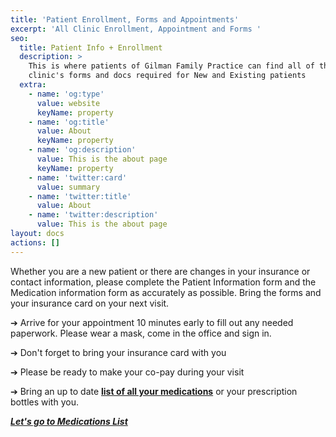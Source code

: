 ```yaml
---
title: 'Patient Enrollment, Forms and Appointments'
excerpt: 'All Clinic Enrollment, Appointment and Forms '
seo:
  title: Patient Info + Enrollment
  description: >
    This is where patients of Gilman Family Practice can find all of the
    clinic's forms and docs required for New and Existing patients
  extra:
    - name: 'og:type'
      value: website
      keyName: property
    - name: 'og:title'
      value: About
      keyName: property
    - name: 'og:description'
      value: This is the about page
      keyName: property
    - name: 'twitter:card'
      value: summary
    - name: 'twitter:title'
      value: About
    - name: 'twitter:description'
      value: This is the about page
layout: docs
actions: []
---
```

Whether you are a new patient or there are changes in your insurance or contact information, please complete the Patient Information form and the Medication information form as accurately as possible. Bring the forms and your insurance card on your next visit.

➔ Arrive for your appointment 10 minutes early to fill out any needed paperwork. Please wear a mask, come in the office and sign in.

➔ Don't forget to bring your insurance card with you

➔ Please be ready to make your co-pay during your visit

➔ Bring an up to date [**list of all your medications**](https://www.dropbox.com/s/n2t5wtqtt2lylor/MedicationList.pdf?dl=0) or your prescription bottles with you.

[***Let's go to Medications List***](https://www.dropbox.com/s/yyc3zrgw88epr4g/NEW%20Patient%20Medication%20List.pdf?dl=0)
